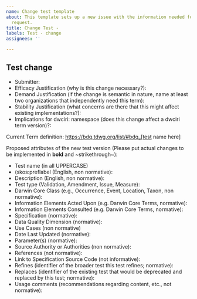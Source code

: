 ```yaml
---
name: Change test template
about: This template sets up a new issue with the information needed for a test change
  request.
title: Change Test -
labels: Test - change
assignees: ''

---
```


## Test change

* Submitter: 
* Efficacy Justification (why is this change necessary?): 
* Demand Justification (if the change is semantic in nature, name at least two organizations that independently need this term): 
* Stability Justification (what concerns are there that this might affect existing implementations?): 
* Implications for dwciri: namespace (does this change affect a dwciri term version)?: 

Current Term definition: https://bdq.tdwg.org/list/#bdq_[test name here]

Proposed attributes of the new test version (Please put actual changes to be implemented in **bold** and ~strikethrough~):

* Test name (in all UPPERCASE)
* (skos:preflabel (English, non normative): 
* Description (English, non normative):
* Test type (Validation, Amendment, Issue, Measure):
* Darwin Core Class (e.g., Occurrence, Event, Location, Taxon, non normative):
* Information Elements Acted Upon (e.g. Darwin Core Terms, normative):
* Information Elements Consulted (e.g. Darwin Core Terms, normative):
* Specification (normative):
* Data Quality Dimension (normative):
* Use Cases (non normative)
* Date Last Updated (normative):
* Parameter(s) (normative):
* Source Authority or Authorities (non normative):
* References (not normative):
* Link to Specification Source Code (not informative):
* Refines (identifier of the broader test this test refines; normative): 
* Replaces (identifier of the existing test that would be deprecated and replaced by this test; normative): 
* Usage comments (recommendations regarding content, etc., not normative):
